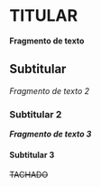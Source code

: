 ﻿# TITULAR
**Fragmento de texto**

## Subtitular
*Fragmento de texto 2*

### Subtitular 2
***Fragmento de texto 3***

#### Subtitular 3
~~TACHADO~~